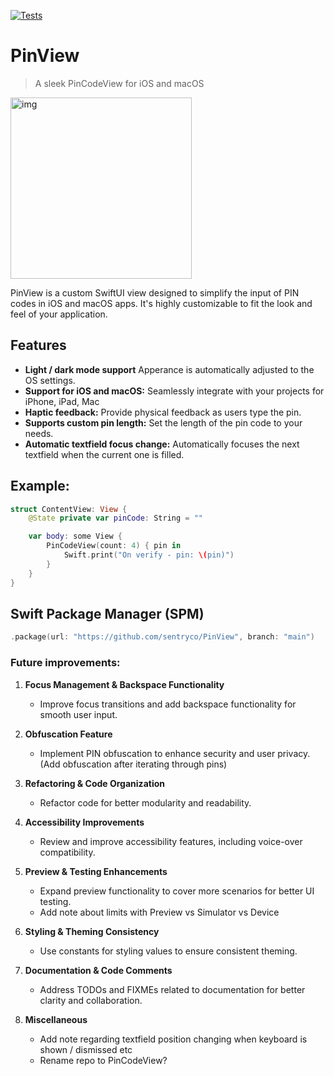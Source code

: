 [![Tests](https://github.com/sentryco/PinView/actions/workflows/Tests.yml/badge.svg)](https://github.com/sentryco/PinView/actions/workflows/Tests.yml)

# PinView

> A sleek PinCodeView for iOS and macOS

<img width="290" alt="img" src="https://s11.gifyu.com/images/SBTf3.gif">

PinView is a custom SwiftUI view designed to simplify the input of PIN codes in iOS and macOS apps. It's highly customizable to fit the look and feel of your application.

## Features

- **Light / dark mode support** Apperance is automatically adjusted to the OS settings.
- **Support for iOS and macOS:** Seamlessly integrate with your projects for iPhone, iPad, Mac
- **Haptic feedback:** Provide physical feedback as users type the pin.
- **Supports custom pin length:** Set the length of the pin code to your needs.
- **Automatic textfield focus change:** Automatically focuses the next textfield when the current one is filled.

## Example:
```swift
struct ContentView: View {
    @State private var pinCode: String = ""

    var body: some View {
        PinCodeView(count: 4) { pin in
            Swift.print("On verify - pin: \(pin)")
        }
    }
}
```

## Swift Package Manager (SPM)

```swift
.package(url: "https://github.com/sentryco/PinView", branch: "main")
```

### Future improvements:

1. **Focus Management & Backspace Functionality**
   - Improve focus transitions and add backspace functionality for smooth user input.

2. **Obfuscation Feature**
   - Implement PIN obfuscation to enhance security and user privacy. (Add obfuscation after iterating through pins)

3. **Refactoring & Code Organization**
   - Refactor code for better modularity and readability.

4. **Accessibility Improvements**
   - Review and improve accessibility features, including voice-over compatibility.

5. **Preview & Testing Enhancements**
   - Expand preview functionality to cover more scenarios for better UI testing.
   - Add note about limits with Preview vs Simulator vs Device 

6. **Styling & Theming Consistency**
   - Use constants for styling values to ensure consistent theming.

7. **Documentation & Code Comments**
   - Address TODOs and FIXMEs related to documentation for better clarity and collaboration.

8. **Miscellaneous**
   - Add note regarding textfield position changing when keyboard is shown / dismissed etc
   - Rename repo to PinCodeView?